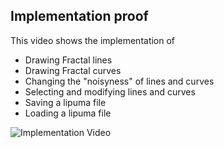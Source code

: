 ## Implementation proof

This video shows the implementation of
- Drawing Fractal lines
- Drawing Fractal curves
- Changing the "noisyness" of lines and curves
- Selecting and modifying lines and curves
- Saving a lipuma file
- Loading a lipuma file

![Implementation Video](https://youtu.be/spy5z4A-3AU)
